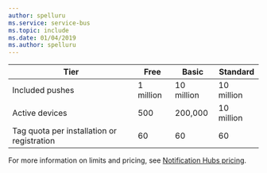 ```yaml
---
author: spelluru
ms.service: service-bus
ms.topic: include
ms.date: 01/04/2019
ms.author: spelluru
---
```


| Tier              | Free         | Basic    | Standard   |
| ------------------ | ------------ | ---------- | ---------- |
| Included pushes    | 1 million    | 10 million | 10 million |
| Active devices     | 500          | 200,000    | 10 million |
| Tag quota per installation or registration | 60  | 60 |  60 |

For more information on limits and pricing, see [Notification Hubs pricing](https://azure.microsoft.com/pricing/details/notification-hubs/).

